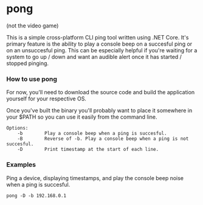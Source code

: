 # pong
(not the video game)

This is a simple cross-platform CLI ping tool written using .NET Core. It's primary feature is the ability to play a console beep on a succesful ping or on an unsuccesful ping. This can be especially helpful if you're waiting for a system to go up / down and want an audible alert once it has started / stopped pinging.

### How to use pong
For now, you'll need to download the source code and build the application yourself for your respective OS.

Once you've built the binary you'll probably want to place it somewhere in your $PATH so you can use it easily from the command line.

```
Options:
    -b        Play a console beep when a ping is succesful.
    -B        Reverse of -b. Play a console beep when a ping is not succesful.
    -D        Print timestamp at the start of each line.
```
### Examples
Ping a device, displaying timestamps, and play the console beep noise when a ping is succesful.
```
pong -D -b 192.168.0.1
```
